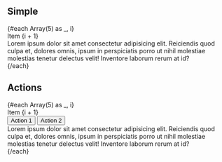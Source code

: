 <script>
  import Button from '$lib/components/Button.svelte';
  import Card from '$lib/components/Card.svelte';
  import ExpansionPanel from '$lib/components/ExpansionPanel.svelte';
  import Preview from '$lib/components/Preview.svelte';
</script>

## Simple

<Preview>
  {#each Array(5) as _, i}
    <ExpansionPanel>
      <div slot="trigger" class="flex-1 p-3">Item {i + 1}</div>
      <div>
        Lorem ipsum dolor sit amet consectetur adipisicing elit. Reiciendis
        quod culpa et, dolores omnis, ipsum in perspiciatis porro ut nihil
        molestiae molestias tenetur delectus velit! Inventore laborum rerum
        at id?
      </div>
    </ExpansionPanel>
  {/each}
</Preview>

## Actions

<Preview>
  {#each Array(5) as _, i}
    <ExpansionPanel>
      <div slot="trigger" class="flex-1 p-3">Item {i + 1}</div>
      <div slot="actions" class="p-2">
        <Button>Action 1</Button>
        <Button>Action 2</Button>
      </div>
      <div>
        Lorem ipsum dolor sit amet consectetur adipisicing elit. Reiciendis
        quod culpa et, dolores omnis, ipsum in perspiciatis porro ut nihil
        molestiae molestias tenetur delectus velit! Inventore laborum rerum
        at id?
      </div>
    </ExpansionPanel>
  {/each}
</Preview>
